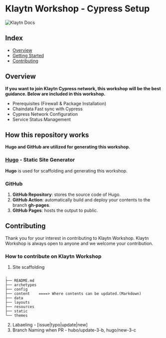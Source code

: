 # Klaytn Workshop - Cypress Setup

![Klaytn Docs](images/klaytn.png)

## Index
  - [Overview](#overview) 
  - [Getting Started](#getting-started)
  - [Contributing](#contributing)
<!--  Other options to write Readme
  - [Deployment](#deployment)
  - [Used or Referenced Projects](Used-or-Referenced-Projects)
-->

## Overview
<!-- Write Overview about this project -->
**If you want to join Klaytn Cypress network, this workshop will be the best guidance. Below are included in this workshop.**
- Prerequisites (Firewall & Package Installation)
- Chaindata Fast sync with Cypress
- Cypress Network Configuration
- Service Status Management

## How this repository works
**Hugo and GitHub are utilized for generating this workshop.**
### [Hugo](https://gohugo.io/about/) - Static Site Generator
**Hugo** is used for scaffolding and generating this workshop.
### GitHub
1. **GitHub Repository**: stores the source code of Hugo.
2. **GitHub Action**: automatically build and deploy your contents to the branch **gh-pages**.
3. **GItHub Pages**: hosts the output to public.

## Contributing
<!-- Write the way to contribute -->
Thank you for your interest in contributing to Klaytn Workshop. Klaytn Workshop is always open to anyone and we welcome your contribution. 
### How to contribute on Klaytn Workshop
1. Site scaffolding
```
.
├── README.md
├── archetypes
├── config
├── content    ====> Where contents can be updated.(Markdown)
├── data
├── layouts
├── resources
├── static
└── themes
```
2. Labaeling - [issue|typo|update|new]
3. Branch Naming when PR - hubo/update-3-b, hugo/new-3-c 
